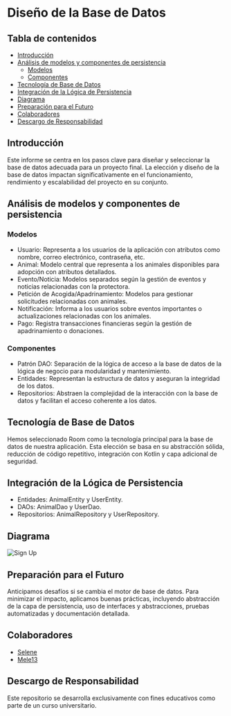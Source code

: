 # Diseño de la Base de Datos

## Tabla de contenidos
- [Introducción](#introducción)
- [Análisis de modelos y componentes de persistencia](#análisis-de-modelos-y-componentes-de-persistencia)
  - [Modelos](#modelos)
  - [Componentes](#componentes)
- [Tecnología de Base de Datos](#tecnología-de-base-de-datos)
- [Integración de la Lógica de Persistencia](#integración-de-la-lógica-de-persistencia)
- [Diagrama](#diagrama)
- [Preparación para el Futuro](#preparación-para-el-futuro)
- [Colaboradores](#colaboradores)
- [Descargo de Responsabilidad](#descargo-de-responsabilidad)
 
## Introducción
Este informe se centra en los pasos clave para diseñar y seleccionar la base de datos adecuada para un proyecto final. La elección y diseño de la base de datos impactan significativamente en el funcionamiento, rendimiento y escalabilidad del proyecto en su conjunto.

## Análisis de modelos y componentes de persistencia
### Modelos
- Usuario: Representa a los usuarios de la aplicación con atributos como nombre, correo electrónico, contraseña, etc.
- Animal: Modelo central que representa a los animales disponibles para adopción con atributos detallados.
- Evento/Noticia: Modelos separados según la gestión de eventos y noticias relacionadas con la protectora.
- Petición de Acogida/Apadrinamiento: Modelos para gestionar solicitudes relacionadas con animales.
- Notificación: Informa a los usuarios sobre eventos importantes o actualizaciones relacionadas con los animales.
- Pago: Registra transacciones financieras según la gestión de apadrinamiento o donaciones.

### Componentes
- Patrón DAO: Separación de la lógica de acceso a la base de datos de la lógica de negocio para modularidad y mantenimiento.
- Entidades: Representan la estructura de datos y aseguran la integridad de los datos.
- Repositorios: Abstraen la complejidad de la interacción con la base de datos y facilitan el acceso coherente a los datos.

## Tecnología de Base de Datos
Hemos seleccionado Room como la tecnología principal para la base de datos de nuestra aplicación. Esta elección se basa en su abstracción sólida, reducción de código repetitivo, integración con Kotlin y capa adicional de seguridad.

## Integración de la Lógica de Persistencia
- Entidades: AnimalEntity y UserEntity.
- DAOs: AnimalDao y UserDao.
- Repositorios: AnimalRepository y UserRepository.

## Diagrama

![Sign Up](Imagen/Diagrama.png)

## Preparación para el Futuro
Anticipamos desafíos si se cambia el motor de base de datos. Para minimizar el impacto, aplicamos buenas prácticas, incluyendo abstracción de la capa de persistencia, uso de interfaces y abstracciones, pruebas automatizadas y documentación detallada.

## Colaboradores
- [Selene](https://github.com/SeleneGonzalezCurbelo)
- [Mele13](https://github.com/mele13)

## Descargo de Responsabilidad
Este repositorio se desarrolla exclusivamente con fines educativos como parte de un curso universitario.
